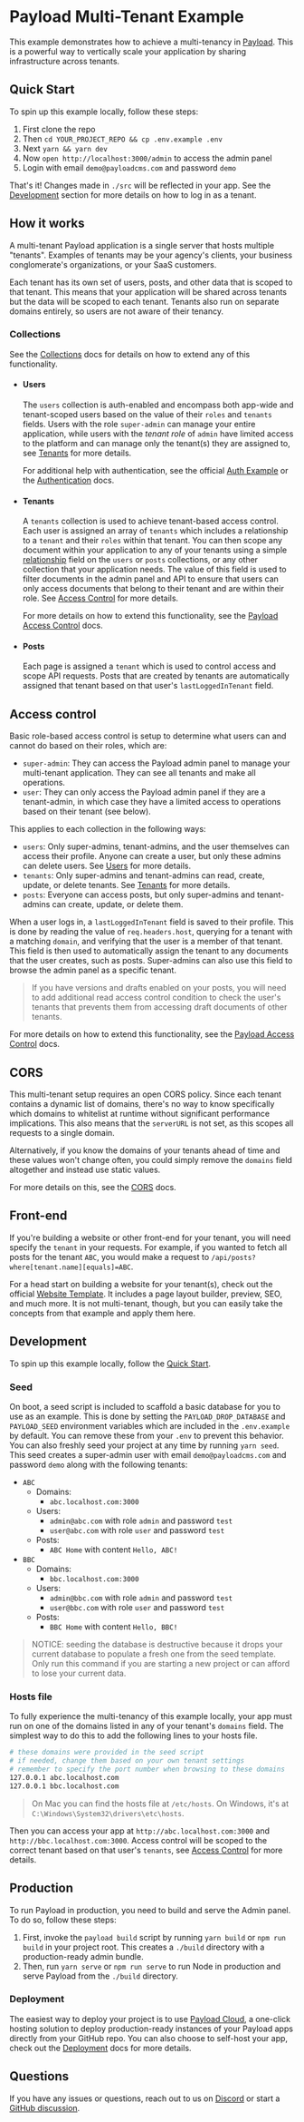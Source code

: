 # Payload Multi-Tenant Example

This example demonstrates how to achieve a multi-tenancy in [Payload](https://github.com/payloadcms/payload). This is a powerful way to vertically scale your application by sharing infrastructure across tenants.

## Quick Start

To spin up this example locally, follow these steps:

1. First clone the repo
1. Then `cd YOUR_PROJECT_REPO && cp .env.example .env`
1. Next `yarn && yarn dev`
1. Now `open http://localhost:3000/admin` to access the admin panel
1. Login with email `demo@payloadcms.com` and password `demo`

That's it! Changes made in `./src` will be reflected in your app. See the [Development](#development) section for more details on how to log in as a tenant.

## How it works

A multi-tenant Payload application is a single server that hosts multiple "tenants". Examples of tenants may be your agency's clients, your business conglomerate's organizations, or your SaaS customers.

Each tenant has its own set of users, posts, and other data that is scoped to that tenant. This means that your application will be shared across tenants but the data will be scoped to each tenant. Tenants also run on separate domains entirely, so users are not aware of their tenancy.

### Collections

See the [Collections](https://payloadcms.com/docs/configuration/collections) docs for details on how to extend any of this functionality.

- #### Users

  The `users` collection is auth-enabled and encompass both app-wide and tenant-scoped users based on the value of their `roles` and `tenants` fields. Users with the role `super-admin` can manage your entire application, while users with the _tenant role_ of `admin` have limited access to the platform and can manage only the tenant(s) they are assigned to, see [Tenants](#tenants) for more details.

  For additional help with authentication, see the official [Auth Example](https://github.com/payloadcms/payload/tree/main/examples/auth/cms#readme) or the [Authentication](https://payloadcms.com/docs/authentication/overview#authentication-overview) docs.

- #### Tenants

  A `tenants` collection is used to achieve tenant-based access control. Each user is assigned an array of `tenants` which includes a relationship to a `tenant` and their `roles` within that tenant. You can then scope any document within your application to any of your tenants using a simple [relationship](https://payloadcms.com/docs/fields/relationship) field on the `users` or `posts` collections, or any other collection that your application needs. The value of this field is used to filter documents in the admin panel and API to ensure that users can only access documents that belong to their tenant and are within their role. See [Access Control](#access-control) for more details.

  For more details on how to extend this functionality, see the [Payload Access Control](https://payloadcms.com/docs/access-control/overview) docs.

- #### Posts

  Each page is assigned a `tenant` which is used to control access and scope API requests. Posts that are created by tenants are automatically assigned that tenant based on that user's `lastLoggedInTenant` field.

## Access control

Basic role-based access control is setup to determine what users can and cannot do based on their roles, which are:

- `super-admin`: They can access the Payload admin panel to manage your multi-tenant application. They can see all tenants and make all operations.
- `user`: They can only access the Payload admin panel if they are a tenant-admin, in which case they have a limited access to operations based on their tenant (see below).

This applies to each collection in the following ways:

- `users`: Only super-admins, tenant-admins, and the user themselves can access their profile. Anyone can create a user, but only these admins can delete users. See [Users](#users) for more details.
- `tenants`: Only super-admins and tenant-admins can read, create, update, or delete tenants. See [Tenants](#tenants) for more details.
- `posts`: Everyone can access posts, but only super-admins and tenant-admins can create, update, or delete them.

When a user logs in, a `lastLoggedInTenant` field is saved to their profile. This is done by reading the value of `req.headers.host`, querying for a tenant with a matching `domain`, and verifying that the user is a member of that tenant. This field is then used to automatically assign the tenant to any documents that the user creates, such as posts. Super-admins can also use this field to browse the admin panel as a specific tenant.

> If you have versions and drafts enabled on your posts, you will need to add additional read access control condition to check the user's tenants that prevents them from accessing draft documents of other tenants.

For more details on how to extend this functionality, see the [Payload Access Control](https://payloadcms.com/docs/access-control/overview#access-control) docs.

## CORS

This multi-tenant setup requires an open CORS policy. Since each tenant contains a dynamic list of domains, there's no way to know specifically which domains to whitelist at runtime without significant performance implications. This also means that the `serverURL` is not set, as this scopes all requests to a single domain.

Alternatively, if you know the domains of your tenants ahead of time and these values won't change often, you could simply remove the `domains` field altogether and instead use static values.

For more details on this, see the [CORS](https://payloadcms.com/docs/production/preventing-abuse#cross-origin-resource-sharing-cors) docs.

## Front-end

If you're building a website or other front-end for your tenant, you will need specify the `tenant` in your requests. For example, if you wanted to fetch all posts for the tenant `ABC`, you would make a request to `/api/posts?where[tenant.name][equals]=ABC`.

For a head start on building a website for your tenant(s), check out the official [Website Template](https://github.com/payloadcms/template-website). It includes a page layout builder, preview, SEO, and much more. It is not multi-tenant, though, but you can easily take the concepts from that example and apply them here.

## Development

To spin up this example locally, follow the [Quick Start](#quick-start).

### Seed

On boot, a seed script is included to scaffold a basic database for you to use as an example. This is done by setting the `PAYLOAD_DROP_DATABASE` and `PAYLOAD_SEED` environment variables which are included in the `.env.example` by default. You can remove these from your `.env` to prevent this behavior. You can also freshly seed your project at any time by running `yarn seed`. This seed creates a super-admin user with email `demo@payloadcms.com` and password `demo` along with the following tenants:

- `ABC`
  - Domains:
    - `abc.localhost.com:3000`
  - Users:
    - `admin@abc.com` with role `admin` and password `test`
    - `user@abc.com` with role `user` and password `test`
  - Posts:
    - `ABC Home` with content `Hello, ABC!`
- `BBC`
  - Domains:
    - `bbc.localhost.com:3000`
  - Users:
    - `admin@bbc.com` with role `admin` and password `test`
    - `user@bbc.com` with role `user` and password `test`
  - Posts:
    - `BBC Home` with content `Hello, BBC!`

> NOTICE: seeding the database is destructive because it drops your current database to populate a fresh one from the seed template. Only run this command if you are starting a new project or can afford to lose your current data.

### Hosts file

To fully experience the multi-tenancy of this example locally, your app must run on one of the domains listed in any of your tenant's `domains` field. The simplest way to do this to add the following lines to your hosts file.

```bash
# these domains were provided in the seed script
# if needed, change them based on your own tenant settings
# remember to specify the port number when browsing to these domains
127.0.0.1 abc.localhost.com
127.0.0.1 bbc.localhost.com
```

> On Mac you can find the hosts file at `/etc/hosts`. On Windows, it's at `C:\Windows\System32\drivers\etc\hosts`.

Then you can access your app at `http://abc.localhost.com:3000` and `http://bbc.localhost.com:3000`. Access control will be scoped to the correct tenant based on that user's `tenants`, see [Access Control](#access-control) for more details.

## Production

To run Payload in production, you need to build and serve the Admin panel. To do so, follow these steps:

1. First, invoke the `payload build` script by running `yarn build` or `npm run build` in your project root. This creates a `./build` directory with a production-ready admin bundle.
1. Then, run `yarn serve` or `npm run serve` to run Node in production and serve Payload from the `./build` directory.

### Deployment

The easiest way to deploy your project is to use [Payload Cloud](https://payloadcms.com/new/import), a one-click hosting solution to deploy production-ready instances of your Payload apps directly from your GitHub repo. You can also choose to self-host your app, check out the [Deployment](https://payloadcms.com/docs/production/deployment) docs for more details.

## Questions

If you have any issues or questions, reach out to us on [Discord](https://discord.com/invite/payload) or start a [GitHub discussion](https://github.com/payloadcms/payload/discussions).
